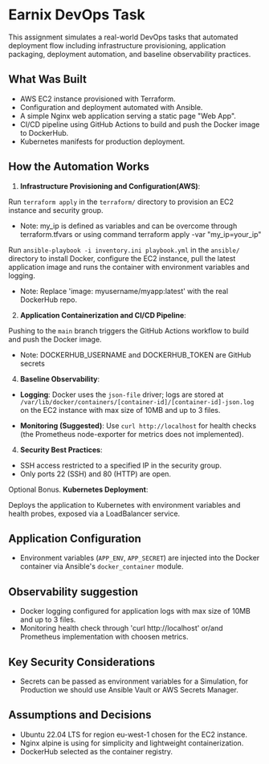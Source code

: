 # Earnix DevOps Task

This assignment simulates a real-world DevOps tasks that automated deployment flow including infrastructure provisioning, application packaging, deployment automation, and baseline observability practices.

## What Was Built

- AWS EC2 instance provisioned with Terraform.
- Configuration and deployment automated with Ansible.
- A simple Nginx web application serving a static page "Web App".
- CI/CD pipeline using GitHub Actions to build and push the Docker image to DockerHub.
- Kubernetes manifests for production deployment.

## How the Automation Works

1. **Infrastructure Provisioning and Configuration(AWS)**:

Run `terraform apply` in the `terraform/` directory to provision an EC2 instance and security group.
- Note: my_ip is defined as variables and can be overcome through terraform.tfvars or using command
  terraform apply -var "my_ip=your_ip"

Run `ansible-playbook -i inventory.ini playbook.yml` in the `ansible/` directory to install Docker, configure the EC2 instance, pull the latest application image and runs the container with environment variables and logging.
- Note: Replace 'image: myusername/myapp:latest' with the real DockerHub repo.

2. **Application Containerization and CI/CD Pipeline**:

Pushing to the `main` branch triggers the GitHub Actions workflow to build and push the Docker image.
- Note: DOCKERHUB_USERNAME and DOCKERHUB_TOKEN are GitHub secrets

4. **Baseline Observability**:

- **Logging**: Docker uses the `json-file` driver; logs are stored at `/var/lib/docker/containers/[container-id]/[container-id]-json.log` on the EC2 instance with max size of 10MB and up to 3 files.

- **Monitoring (Suggested)**: Use `curl http://localhost` for health checks (the Prometheus node-exporter for metrics does not implemented).

4. **Security Best Practices**:

- SSH access restricted to a specified IP in the security group.
- Only ports 22 (SSH) and 80 (HTTP) are open.

Optional Bonus. **Kubernetes Deployment**:

Deploys the application to Kubernetes with environment variables and health probes, exposed via a LoadBalancer service.


## Application Configuration
- Environment variables (`APP_ENV`, `APP_SECRET`) are injected into the Docker container via Ansible's `docker_container` module.

## Observability suggestion
- Docker logging configured for application logs with max size of 10MB and up to 3 files.
- Monitoring health check through 'curl http://localhost' or/and Prometheus implementation with choosen metrics.

## Key Security Considerations
- Secrets can be passed as environment variables for a Simulation, for Production we should use Ansible Vault or AWS Secrets Manager. 

## Assumptions and Decisions
- Ubuntu 22.04 LTS for region eu-west-1 chosen for the EC2 instance.
- Nginx alpine is using for simplicity and lightweight containerization.
- DockerHub selected as the container registry.
